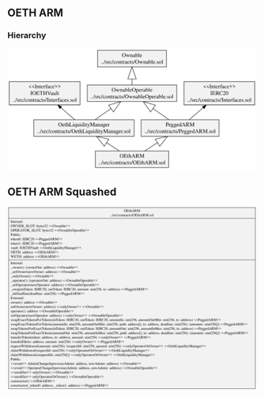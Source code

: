 ## OETH ARM

### Hierarchy

![OETH Vault Core Hierarchy](../../docs/OEthARMHierarchy.svg)

## OETH ARM Squashed

![OETH Vault Admin Squashed](../../docs/OEthARMSquashed.svg)
